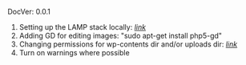 DocVer: 0.0.1


1. Setting up the LAMP stack locally: [*link*](http://www.jackreichert.com/2014/08/23/setting-up-an-ubuntu-desktop-lamp-development-server/)
2. Adding GD for editing images: "sudo apt-get install php5-gd"
3. Changing permissions for wp-contents dir and/or uploads dir: [*link*](http://codex.wordpress.org/Changing_File_Permissions)
4. Turn on warnings where possible

